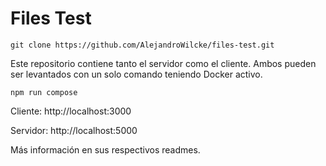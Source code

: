 # Files Test
```
git clone https://github.com/AlejandroWilcke/files-test.git
```
Este repositorio contiene tanto el servidor como el cliente. Ambos pueden ser levantados con un solo comando teniendo Docker activo.
```
npm run compose
```
Cliente: http://localhost:3000

Servidor: http://localhost:5000

Más información en sus respectivos readmes.
